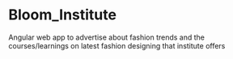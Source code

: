 # Bloom_Institute
Angular web app to advertise about fashion trends and the courses/learnings on latest fashion designing that institute offers
